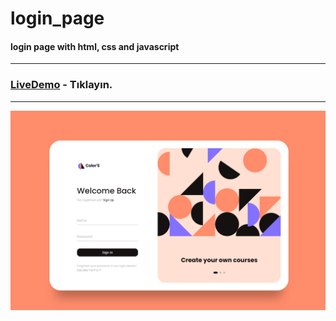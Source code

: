 # login_page
#### login page with html, css and javascript
-----
### [LiveDemo](https://timely-halva-ca3e1c.netlify.app/#) - Tıklayın.
------
![alt text](https://github.com/ipekulfetkaylan/login_page/blob/main/readMe-images/loginPage-img.png)
